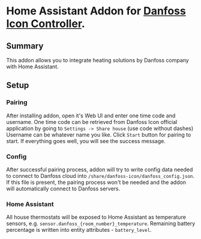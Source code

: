 # Home Assistant Addon for [Danfoss Icon Controller](https://www.danfoss.com/en-gb/products/dhs/smart-heating/smart-heating/danfoss-icon/).


## Summary

This addon allows you to integrate heating solutions by Danfoss company with Home Assistant.

## Setup

### Pairing

After installing addon, open it's Web UI and enter one time code and username. 
One time code can be retrieved from Danfoss Icon official application by going to `Settings -> Share house` (use code without dashes)
Username can be whatever name you like.
Click `Start` button for pairing to start.
If everything goes well, you will see the success message.

### Config

After successful pairing process, addon will try to write config data needed to connect to Danfoss cloud into `/share/danfoss-icon/danfoss_config.json`.
If this file is present, the pairing process won't be needed and the addon will automatically connect to Danfoss servers.

### Home Assistant

All house thermostats will be exposed to Home Assistant as temperature sensors, e.g. `sensor.danfoss_{room_number}_temperature`.
Remaining battery percentage is written into entity attributes - `battery_level`.

